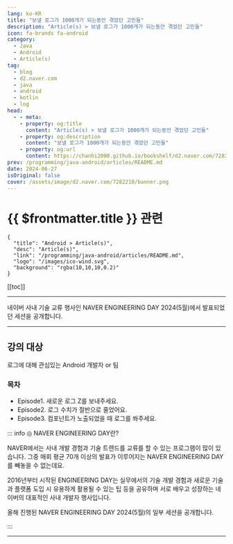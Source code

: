 ```yaml
---
lang: ko-KR
title: "보낼 로그가 1000개가 되는동안 겪었던 고민들"
description: "Article(s) > 보낼 로그가 1000개가 되는동안 겪었던 고민들"
icon: fa-brands fa-android
category: 
  - Java
  - Android
  - Article(s)
tag: 
  - blog
  - d2.naver.com
  - java
  - android
  - kotlin
  - log
head:  
  - - meta:
    - property: og:title
      content: "Article(s) > 보낼 로그가 1000개가 되는동안 겪었던 고민들"
    - property: og:description
      content: "보낼 로그가 1000개가 되는동안 겪었던 고민들"
    - property: og:url
      content: https://chanhi2000.github.io/bookshelf/d2.naver.com/7282210.html
prev: /programming/java-android/articles/README.md
date: 2024-06-27
isOriginal: false
cover: /assets/image/d2.naver.com/7282210/banner.png
---
```


# {{ $frontmatter.title }} 관련

```component VPCard
{
  "title": "Android > Article(s)",
  "desc": "Article(s)",
  "link": "/programming/java-android/articles/README.md",
  "logo": "/images/ico-wind.svg",
  "background": "rgba(10,10,10,0.2)"
}
```

[[toc]]

---

<SiteInfo
  name="보낼 로그가 1000개가 되는동안 겪었던 고민들 | NAVER D2"
  desc="보낼 로그가 1000개가 되는동안 겪었던 고민들"
  url="https://d2.naver.com/helloworld/7282210"
  logo="/assets/image/d2.naver.com/favicon.ico"
  preview="/assets/image/d2.naver.com/7282210/banner.png"/>

네이버 사내 기술 교류 행사인 NAVER ENGINEERING DAY 2024(5월)에서 발표되었던 세션을 공개합니다.

<!-- 
https://tv.naver.com/embed/56601286?autoPlay=true
TODO: find youtube
-->

---

## 강의 대상

로그에 대해 관심있는 Android 개발자 or 팀

### 목차

- Episode1. 새로운 로그 Z를 보내주세요.
- Episode2. 로그 수치가 절반으로 줄었어요.
- Episode3. 컴포넌트가 노출되었을 때 로그를 쏴주세요. 

::: info ◎ NAVER ENGINEERING DAY란?

NAVER에서는 사내 개발 경험과 기술 트렌드를 교류를 할 수 있는 프로그램이 많이 있습니다. 그중 매회 평균 70개 이상의 발표가 이루어지는 NAVER ENGINEERING DAY를 빼놓을 수 없는데요. 

2016년부터 시작된 ENGINEERING DAY는 실무에서의 기술 개발 경험과 새로운 기술과 플랫폼 도입 시 유용하게 활용될 수 있는 팁 등을 공유하며 서로 배우고 성장하는 네이버의 대표적인 사내 개발자 행사입니다.

올해 진행된 NAVER ENGINEERING DAY 2024(5월)의 일부 세션을 공개합니다.

:::

---

<TagLinks />